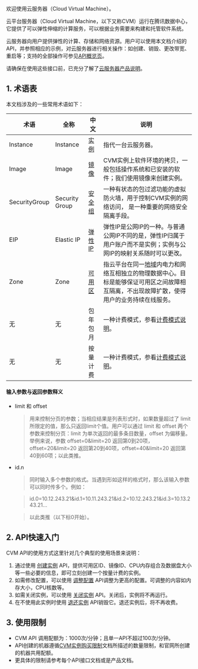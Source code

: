欢迎使用云服务器（Cloud Virtual Machine）。

云平台服务器（Cloud Virtual Machine，以下又称CVM）运行在腾讯数据中心，它提供了可以弹性伸缩的计算服务，可以根据业务需要来构建和托管软件系统。

云服务器向用户提供弹性的计算、存储和网络资源。用户可以使用本文档介绍的 API，并参照相应的示例，对云服务器进行相关操作：如创建、销毁、更改带宽、重启等；支持的全部操作可参见[API概览页](/doc/api/229/569)。

请确保在使用这些接口前，已充分了解了[云服务器产品说明](/doc/product/213/495)。


## 1. 术语表
本文档涉及的一些常用术语如下：

| 术语 | 全称  | 中文 | 说明 |
|---------|---------|---------|---------|
| Instance | Instance |[实例](http://tce.fsphere.cn/doc/product/213/4939) | 指代一台云服务器。
| Image | Image | [镜像](http://tce.fsphere.cn/doc/product/213/4940) | CVM实例上软件环境的拷贝，一般包括操作系统和已安装的软件；我们使用镜像来创建实例。 |
| SecurityGroup | Security Group | [安全组](http://tce.fsphere.cn/doc/product/213/5221) | 一种有状态的包过滤功能的虚拟防火墙，用于控制CVM实例的网络访问， 是一种重要的网络安全隔离手段。 |
| EIP | Elastic IP | [弹性IP](http://tce.fsphere.cn/doc/product/213/5733) | 弹性IP是公网IP的一种。与普通公网IP不同的是，弹性IP归属于用户账户而不是实例；实例与公网IP的映射关系随时可以更改。 |
| Zone | Zone | [可用区](http://tce.fsphere.cn/doc/product/213/6091) | 指云平台在同一[地域](http://tce.fsphere.cn/doc/product/213/6091)内电力和网络互相独立的物理数据中心。目标是能够保证可用区之间故障相互隔离，不出现故障扩散，使得用户的业务持续在线服务。 |
|无 | 无 | 包年包月 |	一种计费模式，参看[计费模式说明](http://tce.fsphere.cn/doc/product/213/2180#1.-.E5.8C.85.E5.B9.B4.E5.8C.85.E6.9C.88)。|
|无| 无| 按量计费 |	一种计费模式，参看[计费模式说明](http://tce.fsphere.cn/doc/product/213/2180#2.-.E6.8C.89.E9.87.8F.E8.AE.A1.E8.B4.B9)。|

#### 输入参数与返回参数释义
* limit 和 offset

	>用来控制分页的参数；当相应结果是列表形式时，如果数量超过了 limit 所限定的值，那么只返回limit个值。用户可以通过 limit 和 offset 两个参数来控制分页：limit 为单次返回的最多条目数量，offset 为偏移量。
	>举例来说，参数 offset=0&limit=20 返回第0到20项，offset=20&limit=20 返回第20到40项，offset=40&limit=20 返回第40到60项；以此类推。
	
* id.n

	>同时输入多个参数的格式。当遇到形如这样的格式时，那么该输入参数可以同时传多个。例如：
	
	> id.0=10.12.243.21&id.1=10.11.243.21&id.2=10.12.243.21&id.3=10.13.243.21...
	
	> 以此类推（以下标0开始）。


## 2. API快速入门

CVM API的使用方式这里针对几个典型的使用场景来说明：

1. 通过使用 [创建实例](http://tce.fsphere.cn/doc/api/229/1350) API，提供可用区ID、镜像ID、CPU内存组合及数据盘大小等一些必要的信息，即可立刻创建一个按量计费的实例。
2. 如需修改配置，可以使用 [调整配置](http://tce.fsphere.cn/doc/api/229/1344) API调整为更高的配置。可调整的内容如内存大小，CPU核数等。
3. 如需关闭实例，可以使用 [关闭实例](http://tce.fsphere.cn/doc/api/229/1250) API。关闭后，实例将不再运行。
4. 在不使用此实例时使用 [退还实例](http://tce.fsphere.cn/doc/api/229/1347) API销毁它。退还实例后，将不再收费。

## 3. 使用限制 
* CVM API 调用配额为：1000次/分钟；且单一API不超过100次/分钟。
* API创建的机器遵循[CVM实例购买限制](http://tce.fsphere.cn/doc/product/213/2664)文档所描述的数量限制，和官网所创建的机器共用配额。
* 更具体的限制请参考每个API接口文档或是产品文档。



